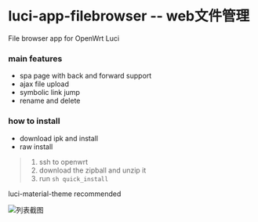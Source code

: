 # luci-app-filebrowser -- web文件管理

File browser app for OpenWrt Luci

### main features

- spa page with back and forward support
- ajax file upload
- symbolic link jump
- rename and delete

### how to install
* download ipk and install
* raw install

>1. ssh to openwrt
>2. download the zipball and unzip it
>3. run `sh quick_install`

luci-material-theme recommended

![列表截图](/screenshot.png?raw=true "Screenshot")
